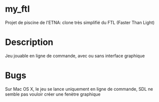# my_ftl
Projet de piscine de l'ETNA: clone très simplifié du FTL (Faster Than Light)

# Description
Jeu jouable en ligne de commande, avec ou sans interface graphique

# Bugs
Sur Mac OS X, le jeu se lance uniquement en ligne de commande, SDL ne semble pas vouloir créer une fenètre graphique
